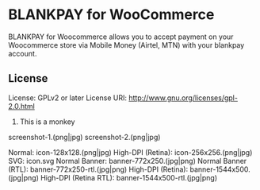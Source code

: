 # BLANKPAY for WooCommerce 

BLANKPAY for Woocommerce allows you to accept payment on your Woocommerce store via Mobile Money (Airtel, MTN) with your blankpay account.

## License
License: GPLv2 or later
License URI: http://www.gnu.org/licenses/gpl-2.0.html


1. This is a monkey

screenshot-1.(png|jpg)
screenshot-2.(png|jpg)

Normal: icon-128x128.(png|jpg)
High-DPI (Retina): icon-256x256.(png|jpg)
SVG: icon.svg
Normal Banner: banner-772x250.(jpg|png)
Normal Banner (RTL): banner-772x250-rtl.(jpg|png)
High-DPI (Retina): banner-1544x500.(jpg|png)
High-DPI (Retina RTL): banner-1544x500-rtl.(jpg|png)